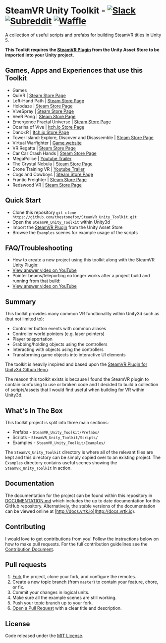 # SteamVR Unity Toolkit - [![Slack](https://vrtk-slack-invite.herokuapp.com/badge.svg)](http://invite.vrtk.io) [![Subreddit](https://img.shields.io/badge/subreddit-discussions-red.svg?style=flat-square)](https://www.reddit.com/r/SteamVRUnityToolkit/) [![Waffle](https://img.shields.io/badge/waffle-tracker-blue.svg?style=flat-square)](http://tracker.vrtk.io)

A collection of useful scripts and prefabs for building SteamVR titles
in Unity 5.

**This Toolkit requires the [SteamVR Plugin]
from the Unity Asset Store to be imported into your Unity project.**

## Games, Apps and Experiences that use this Toolkit

 * Games
  * QuiVR | [Steam Store Page](http://store.steampowered.com/app/489380/)
  * Left-Hand Path | [Steam Store Page](http://store.steampowered.com/app/488760/)
  * Holodaze | [Steam Store Page](http://store.steampowered.com/app/475520/)
  * ViveSpray | [Steam Store Page](http://store.steampowered.com/app/494830/)
  * VeeR Pong | [Steam Store Page](http://store.steampowered.com/app/494850)
  * Emergence Fractal Universe | [Steam Store Page](http://store.steampowered.com/app/500470)
  * Ocarina of Vive | [Itch.io Store Page](https://tomcat94.itch.io/ocarina-of-vive-shooting-gallery)
  * Danc<R | [Itch.io Store Page](https://tomcat94.itch.io/dancr-alpha)
  * Tower Island: Explore, Discover and Disassemble | [Steam Store Page](http://store.steampowered.com/app/487740/)
  * Virtual Warfighter | [Game website](http://virtual-warfighter.com/)
  * VR Regatta | [Steam Store Page](http://store.steampowered.com/app/468240/)
  * Car Car Crash Hands | [Steam Store Page](http://store.steampowered.com/app/472720)
  * MegaPolice | [Youtube Trailer](https://www.youtube.com/watch?v=d6hCgfMxldY)
  * The Crystal Nebula | [Steam Store Page](http://store.steampowered.com/app/505660)
  * Drone Training VR | [Youtube Trailer](https://www.youtube.com/watch?v=A5MFT2JsySc)
  * Cogs and Cowboys | [Steam Store Page](http://store.steampowered.com/app/510410)
  * Frantic Freighter | [Steam Store Page](http://store.steampowered.com/app/503150)
  * Redswood VR | [Steam Store Page](http://store.steampowered.com/app/499760)

## Quick Start

  * Clone this repository `git clone https://github.com/thestonefox/SteamVR_Unity_Toolkit.git`
  * Open the `SteamVR_Unity_Toolkit` within Unity3d
  * Import the [SteamVR Plugin] from the Unity Asset Store
  * Browse the `Examples` scenes for example usage of the scripts

## FAQ/Troubleshooting

  * How to create a new project using this toolkit along with the
  SteamVR Unity Plugin:
   * [View answer video on YouTube](https://www.youtube.com/watch?v=oFkgTZ4LXEo)
  * Pointer beams/teleporting no longer works after a project build
  and running from that build:
   * [View answer video on YouTube](https://www.youtube.com/watch?v=IsmYoLTmX4c)

## Summary

This toolkit provides many common VR functionality within Unity3d such
as (but not limited to):

  * Controller button events with common aliases
  * Controller world pointers (e.g. laser pointers)
  * Player teleportation
  * Grabbing/holding objects using the controllers
  * Interacting with objects using the controllers
  * Transforming game objects into interactive UI elements

The toolkit is heavily inspired and based upon the
[SteamVR Plugin for Unity3d Github Repo].

The reason this toolkit exists is because I found the SteamVR plugin
to contain confusing to use or broken code and I decided to build a
collection of scripts/assets that I would find useful when building for
VR within Unity3d.

## What's In The Box

This toolkit project is split into three main sections:

  * Prefabs - `SteamVR_Unity_Toolkit/Prefabs/`
  * Scripts - `SteamVR_Unity_Toolkit/Scripts/`
  * Examples - `SteamVR_Unity_Toolkit/Examples/`

The `SteamVR_Unity_Toolkit` directory is where all of the relevant
files are kept and this directory can be simply copied over to an
existing project. The `Examples` directory contains useful scenes
showing the `SteamVR_Unity_Toolkit` in action.

## Documentation

The documentation for the project can be found within this
repository in [DOCUMENTATION.md] which includes the up to date
documentation for this GitHub repository. Alternatively, the
stable versions of the documentation can be viewed online at
[http://docs.vrtk.io](http://docs.vrtk.io).

## Contributing

I would love to get contributions from you! Follow the instructions
below on how to make pull requests. For the full contribution
guidelines see the [Contribution Document].

## Pull requests

  1. [Fork] the project, clone your fork, and configure the remotes.
  2. Create a new topic branch (from `master`) to contain your feature,
  chore, or fix.
  3. Commit your changes in logical units.
  4. Make sure all the example scenes are still working.
  5. Push your topic branch up to your fork.
  6. [Open a Pull Request] with a clear title and description.

## License

Code released under the [MIT License].

[SteamVR Plugin]: https://www.assetstore.unity3d.com/en/#!/content/32647
[SteamVR Plugin for Unity3d Github Repo]: https://github.com/ValveSoftware/openvr/tree/master/unity_package/Assets/SteamVR
[Catlike Coding]: http://catlikecoding.com/unity/tutorials/curves-and-splines/
[MIT License]: https://github.com/thestonefox/SteamVR_Unity_Toolkit/blob/master/LICENSE
[Contribution Document]: https://github.com/thestonefox/SteamVR_Unity_Toolkit/blob/master/CONTRIBUTING.md
[DOCUMENTATION.md]: https://github.com/thestonefox/SteamVR_Unity_Toolkit/blob/master/DOCUMENTATION.md
[Fork]: http://help.github.com/fork-a-repo/
[Open a Pull Request]: https://help.github.com/articles/using-pull-requests/
